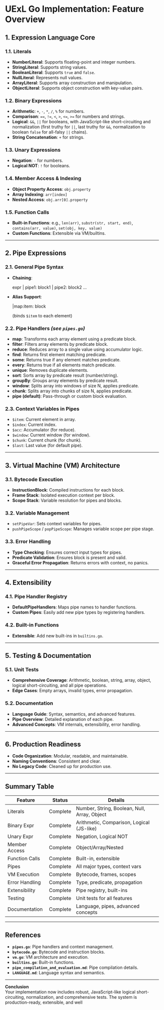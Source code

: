 # UExL Go Implementation: Feature Overview

## 1. Expression Language Core

### 1.1. Literals

- **NumberLiteral**: Supports floating-point and integer numbers.
- **StringLiteral**: Supports string values.
- **BooleanLiteral**: Supports `true` and `false`.
- **NullLiteral**: Represents null values.
- **ArrayLiteral**: Supports array construction and manipulation.
- **ObjectLiteral**: Supports object construction with key-value pairs.

### 1.2. Binary Expressions

- **Arithmetic**: `+`, `-`, `*`, `/`, `%` for numbers.
- **Comparison**: `==`, `!=`, `<`, `>`, `<=`, `>=` for numbers and strings.
- **Logical**: `&&`, `||` for booleans, with JavaScript-like short-circuiting and normalization (first truthy for `||`, last truthy for `&&`, normalization to boolean `false` for all-falsy `||` chains).
- **String Concatenation**: `+` for strings.

### 1.3. Unary Expressions

- **Negation**: `-` for numbers.
- **Logical NOT**: `!` for booleans.

### 1.4. Member Access & Indexing

- **Object Property Access**: `obj.property`
- **Array Indexing**: `arr[index]`
- **Nested Access**: `obj.arr[0].property`

### 1.5. Function Calls

- **Built-in Functions**: e.g., `len(arr)`, `substr(str, start, end)`, `contains(arr, value)`, `set(obj, key, value)`
- **Custom Functions**: Extensible via VM/builtins.

---

## 2. Pipe Expressions

### 2.1. General Pipe Syntax

- **Chaining**:

  expr | pipe1: block1 | pipe2: block2 ...

- **Alias Support**:

  |map\:item: block

  (binds `$item` to each element)

### 2.2. Pipe Handlers _(see `pipes.go`)_

- **map**: Transforms each array element using a predicate block.
- **filter**: Filters array elements by predicate block.
- **reduce**: Reduces array to a single value using accumulator logic.
- **find**: Returns first element matching predicate.
- **some**: Returns true if any element matches predicate.
- **every**: Returns true if all elements match predicate.
- **unique**: Removes duplicate elements.
- **sort**: Sorts array by predicate result (number/string).
- **groupBy**: Groups array elements by predicate result.
- **window**: Splits array into windows of size N, applies predicate.
- **chunk**: Splits array into chunks of size N, applies predicate.
- **pipe (default)**: Pass-through or custom block evaluation.

### 2.3. Context Variables in Pipes

- `$item`: Current element in array.
- `$index`: Current index.
- `$acc`: Accumulator (for reduce).
- `$window`: Current window (for window).
- `$chunk`: Current chunk (for chunk).
- `$last`: Last value (for default pipe).

---

## 3. Virtual Machine (VM) Architecture

### 3.1. Bytecode Execution

- **InstructionBlock**: Compiled instructions for each block.
- **Frame Stack**: Isolated execution context per block.
- **Scope Stack**: Variable resolution for pipes and blocks.

### 3.2. Variable Management

- `setPipeVar`: Sets context variables for pipes.
- `pushPipeScope` / `popPipeScope`: Manages variable scope per pipe stage.

### 3.3. Error Handling

- **Type Checking**: Ensures correct input types for pipes.
- **Predicate Validation**: Ensures block is present and valid.
- **Graceful Error Propagation**: Returns errors with context, no panics.

---

## 4. Extensibility

### 4.1. Pipe Handler Registry

- **DefaultPipeHandlers**: Maps pipe names to handler functions.
- **Custom Pipes**: Easily add new pipe types by registering handlers.

### 4.2. Built-in Functions

- **Extensible**: Add new built-ins in `builtins.go`.

---

## 5. Testing & Documentation

### 5.1. Unit Tests

- **Comprehensive Coverage**: Arithmetic, boolean, string, array, object, logical short-circuiting, and all pipe operations.
- **Edge Cases**: Empty arrays, invalid types, error propagation.

### 5.2. Documentation

- **Language Guide**: Syntax, semantics, and advanced features.
- **Pipe Overview**: Detailed explanation of each pipe.
- **Advanced Concepts**: VM internals, extensibility, error handling.

---

## 6. Production Readiness

- **Code Organization**: Modular, readable, and maintainable.
- **Naming Conventions**: Consistent and clear.
- **No Legacy Code**: Cleaned up for production use.

---

## Summary Table

| Feature        | Status   | Details                                      |
| -------------- | -------- | -------------------------------------------- |
| Literals       | Complete | Number, String, Boolean, Null, Array, Object |
| Binary Expr    | Complete | Arithmetic, Comparison, Logical (JS-like)    |
| Unary Expr     | Complete | Negation, Logical NOT                        |
| Member Access  | Complete | Object/Array/Nested                          |
| Function Calls | Complete | Built-in, extensible                         |
| Pipes          | Complete | All major types, context vars                |
| VM Execution   | Complete | Bytecode, frames, scopes                     |
| Error Handling | Complete | Type, predicate, propagation                 |
| Extensibility  | Complete | Pipe registry, built-ins                     |
| Testing        | Complete | Unit tests for all features                  |
| Documentation  | Complete | Language, pipes, advanced concepts           |

---

## References

- **`pipes.go`**: Pipe handlers and context management.
- **`bytecode.go`**: Bytecode and instruction blocks.
- **`vm.go`**: VM architecture and execution.
- **`builtins.go`**: Built-in functions.
- **`pipe_compilation_and_evaluation.md`**: Pipe compilation details.
- **`LANGUAGE.md`**: Language syntax and semantics.

---

**Conclusion**  
Your implementation now includes robust, JavaScript-like logical short-circuiting, normalization, and comprehensive tests. The system is production-ready, extensible, and well
